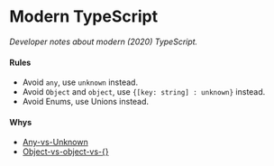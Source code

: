 # Modern TypeScript

*Developer notes about modern (2020) TypeScript.*

#### Rules

- Avoid `any`, use `unknown` instead.
- Avoid `Object` and `object`, use `{[key: string] : unknown}` instead.
- Avoid Enums, use Unions instead.

#### Whys

- [Any-vs-Unknown](https://mariusschulz.com/blog/the-unknown-type-in-typescript)
- [Object-vs-object-vs-{}](https://stackoverflow.com/questions/49464634/difference-between-object-and-in-typescript)
